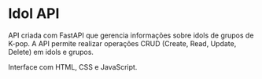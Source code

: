 # Idol API

API criada com FastAPI que gerencia informações sobre idols de grupos de K-pop. A API permite realizar operações CRUD (Create, Read, Update, Delete) em idols e grupos. 

Interface com HTML, CSS e JavaScript.